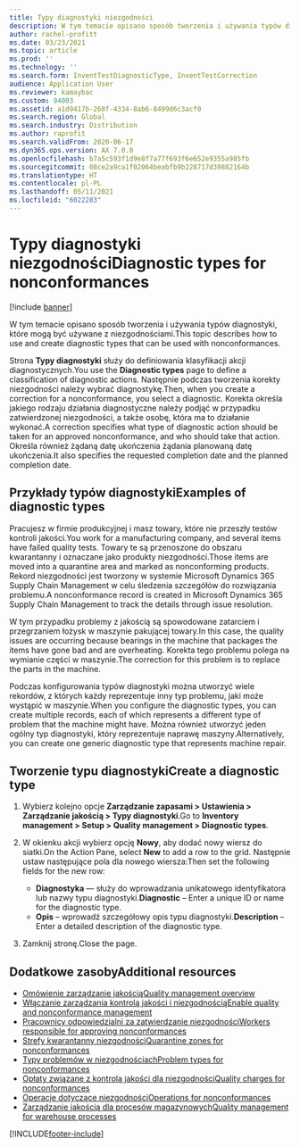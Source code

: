 ```yaml
---
title: Typy diagnostyki niezgodności
description: W tym temacie opisano sposób tworzenia i używania typów diagnostyki, które mogą być używane z niezgodnościami.
author: rachel-profitt
ms.date: 03/23/2021
ms.topic: article
ms.prod: ''
ms.technology: ''
ms.search.form: InventTestDiagnosticType, InventTestCorrection
audience: Application User
ms.reviewer: kamaybac
ms.custom: 94003
ms.assetid: a1d9417b-268f-4334-8ab6-8499d6c3acf0
ms.search.region: Global
ms.search.industry: Distribution
ms.author: raprofit
ms.search.validFrom: 2020-06-17
ms.dyn365.ops.version: AX 7.0.0
ms.openlocfilehash: b7a5c593f1d9e8f7a77f693f6e652e9355a985fb
ms.sourcegitcommit: 08ce2a9ca1f02064beabfb9b228717d39882164b
ms.translationtype: HT
ms.contentlocale: pl-PL
ms.lasthandoff: 05/11/2021
ms.locfileid: "6022283"
---
```

# <a name="diagnostic-types-for-nonconformances"></a><span data-ttu-id="f5262-103">Typy diagnostyki niezgodności</span><span class="sxs-lookup"><span data-stu-id="f5262-103">Diagnostic types for nonconformances</span></span>

[!include [banner](../includes/banner.md)]

<span data-ttu-id="f5262-104">W tym temacie opisano sposób tworzenia i używania typów diagnostyki, które mogą być używane z niezgodnościami.</span><span class="sxs-lookup"><span data-stu-id="f5262-104">This topic describes how to use and create diagnostic types that can be used with nonconformances.</span></span>

<span data-ttu-id="f5262-105">Strona **Typy diagnostyki** służy do definiowania klasyfikacji akcji diagnostycznych.</span><span class="sxs-lookup"><span data-stu-id="f5262-105">You use the **Diagnostic types** page to define a classification of diagnostic actions.</span></span> <span data-ttu-id="f5262-106">Następnie podczas tworzenia korekty niezgodności należy wybrać diagnostykę.</span><span class="sxs-lookup"><span data-stu-id="f5262-106">Then, when you create a correction for a nonconformance, you select a diagnostic.</span></span> <span data-ttu-id="f5262-107">Korekta określa jakiego rodzaju działania diagnostyczne należy podjąć w przypadku zatwierdzonej niezgodności, a także osobę, która ma to działanie wykonać.</span><span class="sxs-lookup"><span data-stu-id="f5262-107">A correction specifies what type of diagnostic action should be taken for an approved nonconformance, and who should take that action.</span></span> <span data-ttu-id="f5262-108">Określa również żądaną datę ukończenia żądania planowaną datę ukończenia.</span><span class="sxs-lookup"><span data-stu-id="f5262-108">It also specifies the requested completion date and the planned completion date.</span></span>

## <a name="examples-of-diagnostic-types"></a><span data-ttu-id="f5262-109">Przykłady typów diagnostyki</span><span class="sxs-lookup"><span data-stu-id="f5262-109">Examples of diagnostic types</span></span>

<span data-ttu-id="f5262-110">Pracujesz w firmie produkcyjnej i masz towary, które nie przeszły testów kontroli jakości.</span><span class="sxs-lookup"><span data-stu-id="f5262-110">You work for a manufacturing company, and several items have failed quality tests.</span></span> <span data-ttu-id="f5262-111">Towary te są przenoszone do obszaru kwarantanny i oznaczane jako produkty niezgodności.</span><span class="sxs-lookup"><span data-stu-id="f5262-111">Those items are moved into a quarantine area and marked as nonconforming products.</span></span> <span data-ttu-id="f5262-112">Rekord niezgodności jest tworzony w systemie Microsoft Dynamics 365 Supply Chain Management w celu śledzenia szczegółów do rozwiązania problemu.</span><span class="sxs-lookup"><span data-stu-id="f5262-112">A nonconformance record is created in Microsoft Dynamics 365 Supply Chain Management to track the details through issue resolution.</span></span>

<span data-ttu-id="f5262-113">W tym przypadku problemy z jakością są spowodowane zatarciem i przegrzaniem łożysk w maszynie pakującej towary.</span><span class="sxs-lookup"><span data-stu-id="f5262-113">In this case, the quality issues are occurring because bearings in the machine that packages the items have gone bad and are overheating.</span></span> <span data-ttu-id="f5262-114">Korekta tego problemu polega na wymianie części w maszynie.</span><span class="sxs-lookup"><span data-stu-id="f5262-114">The correction for this problem is to replace the parts in the machine.</span></span>

<span data-ttu-id="f5262-115">Podczas konfigurowania typów diagnostyki można utworzyć wiele rekordów, z których każdy reprezentuje inny typ problemu, jaki może wystąpić w maszynie.</span><span class="sxs-lookup"><span data-stu-id="f5262-115">When you configure the diagnostic types, you can create multiple records, each of which represents a different type of problem that the machine might have.</span></span> <span data-ttu-id="f5262-116">Można również utworzyć jeden ogólny typ diagnostyki, który reprezentuje naprawę maszyny.</span><span class="sxs-lookup"><span data-stu-id="f5262-116">Alternatively, you can create one generic diagnostic type that represents machine repair.</span></span>

## <a name="create-a-diagnostic-type"></a><span data-ttu-id="f5262-117">Tworzenie typu diagnostyki</span><span class="sxs-lookup"><span data-stu-id="f5262-117">Create a diagnostic type</span></span>

1. <span data-ttu-id="f5262-118">Wybierz kolejno opcje **Zarządzanie zapasami \> Ustawienia \> Zarządzanie jakością \> Typy diagnostyki**.</span><span class="sxs-lookup"><span data-stu-id="f5262-118">Go to **Inventory management \> Setup \> Quality management \> Diagnostic types**.</span></span>
1. <span data-ttu-id="f5262-119">W okienku akcji wybierz opcję **Nowy**, aby dodać nowy wiersz do siatki.</span><span class="sxs-lookup"><span data-stu-id="f5262-119">On the Action Pane, select **New** to add a row to the grid.</span></span> <span data-ttu-id="f5262-120">Następnie ustaw następujące pola dla nowego wiersza:</span><span class="sxs-lookup"><span data-stu-id="f5262-120">Then set the following fields for the new row:</span></span>

    - <span data-ttu-id="f5262-121">**Diagnostyka** — służy do wprowadzania unikatowego identyfikatora lub nazwy typu diagnostyki.</span><span class="sxs-lookup"><span data-stu-id="f5262-121">**Diagnostic** – Enter a unique ID or name for the diagnostic type.</span></span>
    - <span data-ttu-id="f5262-122">**Opis** – wprowadź szczegółowy opis typu diagnostyki.</span><span class="sxs-lookup"><span data-stu-id="f5262-122">**Description** – Enter a detailed description of the diagnostic type.</span></span>

1. <span data-ttu-id="f5262-123">Zamknij stronę.</span><span class="sxs-lookup"><span data-stu-id="f5262-123">Close the page.</span></span>

## <a name="additional-resources"></a><span data-ttu-id="f5262-124">Dodatkowe zasoby</span><span class="sxs-lookup"><span data-stu-id="f5262-124">Additional resources</span></span>

- [<span data-ttu-id="f5262-125">Omówienie zarządzanie jakością</span><span class="sxs-lookup"><span data-stu-id="f5262-125">Quality management overview</span></span>](quality-management-processes.md)
- [<span data-ttu-id="f5262-126">Włączanie zarządzania kontrolą jakości i niezgodnością</span><span class="sxs-lookup"><span data-stu-id="f5262-126">Enable quality and nonconformance management</span></span>](enable-quality-management.md)
- [<span data-ttu-id="f5262-127">Pracownicy odpowiedzialni za zatwierdzanie niezgodności</span><span class="sxs-lookup"><span data-stu-id="f5262-127">Workers responsible for approving nonconformances</span></span>](quality-responsible-workers.md)
- [<span data-ttu-id="f5262-128">Strefy kwarantanny niezgodności</span><span class="sxs-lookup"><span data-stu-id="f5262-128">Quarantine zones for nonconformances</span></span>](quality-quarantine-zones.md)
- [<span data-ttu-id="f5262-129">Typy problemów w niezgodnościach</span><span class="sxs-lookup"><span data-stu-id="f5262-129">Problem types for nonconformances</span></span>](quality-problem-types.md)
- [<span data-ttu-id="f5262-130">Opłaty związane z kontrolą jakości dla niezgodności</span><span class="sxs-lookup"><span data-stu-id="f5262-130">Quality charges for nonconformances</span></span>](quality-charges.md)
- [<span data-ttu-id="f5262-131">Operacje dotyczące niezgodności</span><span class="sxs-lookup"><span data-stu-id="f5262-131">Operations for nonconformances</span></span>](quality-operations.md)
- [<span data-ttu-id="f5262-132">Zarządzanie jakością dla procesów magazynowych</span><span class="sxs-lookup"><span data-stu-id="f5262-132">Quality management for warehouse processes</span></span>](quality-management-for-warehouses-processes.md)

[!INCLUDE[footer-include](../../includes/footer-banner.md)]
